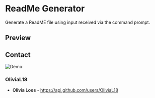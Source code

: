 
# ReadMe Generator

Generate a ReadME file using input received via the command prompt.

## Preview

## Contact

![Demo](./demo.gif)

### OliviaL18

* **Olivia Loos** - https://api.github.com/users/OliviaL18




